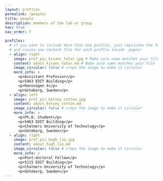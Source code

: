 ```yaml
---
layout: profiles
permalink: /people/
title: people
description: members of the lab or group
nav: true
nav_order: 7

profiles:
  # if you want to include more than one profile, just replicate the following block
  # and create one content file for each profile inside _pages/
  - align: right
    image: prof_pic_kivanc_tatar.jpg # Make sure name matches your file
    content: about_kivanc_tatar.md # Make sure name matches your file
    image_circular: false # crops the image to make it circular
    more_info: >
      <p>Assistant Professor</p>
      <p>5463 EDIT Building</p>
      <p>Rannvägen X</p>
      <p>Göteborg, Sweden</p>
  - align: left
    image: prof_pic_kelsey_cotton.jpg
    content: about_kelsey_cotton.md
    image_circular: false # crops the image to make it circular
    more_info: >
      <p>Ph.D. Student</p>
      <p>5463 EDIT Building</p>
      <p>Chalmers University of Technology</p>
      <p>Göteborg, Sweden</p>
  - align: right
    image: prof_pic_hugh_liu.jpg
    content: about_hugh_liu.md
    image_circular: false # crops the image to make it circular
    more_info: >
      <p>Post-doctoral Fellow</p>
      <p>5115 EDIT Building</p>
      <p>Chalmers University of Technology</p>
      <p>Göteborg, Sweden</p>
---
```


